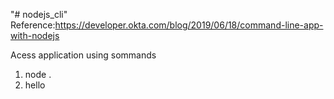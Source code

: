 "# nodejs_cli" 
Reference:https://developer.okta.com/blog/2019/06/18/command-line-app-with-nodejs

Acess application using sommands
 1. node .
 2. hello
